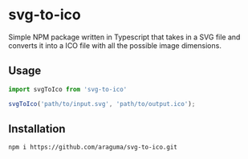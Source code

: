 # svg-to-ico

Simple NPM package written in Typescript that takes in a SVG file and converts it into a ICO file with all the possible image dimensions.

## Usage

```typescript
import svgToIco from 'svg-to-ico'

svgToIco('path/to/input.svg', 'path/to/output.ico');
```

## Installation

```bash
npm i https://github.com/araguma/svg-to-ico.git
```